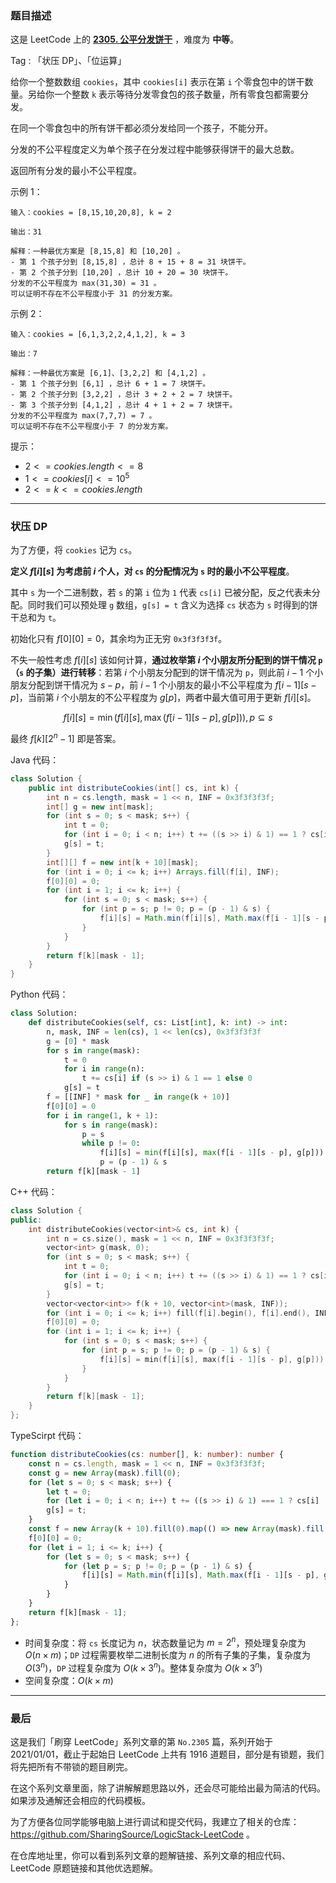 ### 题目描述

这是 LeetCode 上的 **[2305. 公平分发饼干](https://leetcode.cn/problems/fair-distribution-of-cookies/solution/gong-shui-san-xie-jian-dan-zhuang-ya-dp-trg25/)** ，难度为 **中等**。

Tag : 「状压 DP」、「位运算」



给你一个整数数组 `cookies`，其中 `cookies[i]` 表示在第 `i` 个零食包中的饼干数量。另给你一个整数 `k` 表示等待分发零食包的孩子数量，所有零食包都需要分发。

在同一个零食包中的所有饼干都必须分发给同一个孩子，不能分开。

分发的不公平程度定义为单个孩子在分发过程中能够获得饼干的最大总数。

返回所有分发的最小不公平程度。

示例 1：
```
输入：cookies = [8,15,10,20,8], k = 2

输出：31

解释：一种最优方案是 [8,15,8] 和 [10,20] 。
- 第 1 个孩子分到 [8,15,8] ，总计 8 + 15 + 8 = 31 块饼干。
- 第 2 个孩子分到 [10,20] ，总计 10 + 20 = 30 块饼干。
分发的不公平程度为 max(31,30) = 31 。
可以证明不存在不公平程度小于 31 的分发方案。
```
示例 2：
```
输入：cookies = [6,1,3,2,2,4,1,2], k = 3

输出：7

解释：一种最优方案是 [6,1]、[3,2,2] 和 [4,1,2] 。
- 第 1 个孩子分到 [6,1] ，总计 6 + 1 = 7 块饼干。 
- 第 2 个孩子分到 [3,2,2] ，总计 3 + 2 + 2 = 7 块饼干。
- 第 3 个孩子分到 [4,1,2] ，总计 4 + 1 + 2 = 7 块饼干。
分发的不公平程度为 max(7,7,7) = 7 。
可以证明不存在不公平程度小于 7 的分发方案。
```

提示：
* $2 <= cookies.length <= 8$
* $1 <= cookies[i] <= 10^5$
* $2 <= k <= cookies.length$

---

### 状压 DP

为了方便，将 `cookies` 记为 `cs`。

**定义 $f[i][s]$ 为考虑前 $i$ 个人，对 `cs` 的分配情况为 `s` 时的最小不公平程度**。

其中 `s` 为一个二进制数，若 `s` 的第 `i` 位为 `1` 代表 `cs[i]` 已被分配，反之代表未分配。同时我们可以预处理 `g` 数组，`g[s] = t` 含义为选择 `cs` 状态为 `s` 时得到的饼干总和为 `t`。

初始化只有 $f[0][0] = 0$，其余均为正无穷 `0x3f3f3f3f`。

不失一般性考虑 $f[i][s]$ 该如何计算，**通过枚举第 $i$ 个小朋友所分配到的饼干情况 `p`（`s` 的子集）进行转移**：若第 $i$ 个小朋友分配到的饼干情况为 `p`，则此前 $i - 1$ 个小朋友分配到饼干情况为 $s - p$，前 $i - 1$ 个小朋友的最小不公平程度为 $f[i - 1][s - p]$，当前第 $i$ 个小朋友的不公平程度为 $g[p]$，两者中最大值可用于更新 $f[i][s]$。

$$
f[i][s] = \min(f[i][s], \max(f[i - 1][s - p], g[p])), p \subseteq s
$$

最终 $f[k][2^n - 1]$ 即是答案。

Java 代码：
```Java
class Solution {
    public int distributeCookies(int[] cs, int k) {
        int n = cs.length, mask = 1 << n, INF = 0x3f3f3f3f;
        int[] g = new int[mask];
        for (int s = 0; s < mask; s++) {
            int t = 0;
            for (int i = 0; i < n; i++) t += ((s >> i) & 1) == 1 ? cs[i] : 0;
            g[s] = t;
        }
        int[][] f = new int[k + 10][mask];
        for (int i = 0; i <= k; i++) Arrays.fill(f[i], INF);
        f[0][0] = 0;
        for (int i = 1; i <= k; i++) {
            for (int s = 0; s < mask; s++) {
                for (int p = s; p != 0; p = (p - 1) & s) {
                    f[i][s] = Math.min(f[i][s], Math.max(f[i - 1][s - p], g[p]));
                }
            }
        }
        return f[k][mask - 1];
    }
}
```
Python 代码：
```Python
class Solution:
    def distributeCookies(self, cs: List[int], k: int) -> int:
        n, mask, INF = len(cs), 1 << len(cs), 0x3f3f3f3f
        g = [0] * mask
        for s in range(mask):
            t = 0
            for i in range(n):
                t += cs[i] if (s >> i) & 1 == 1 else 0
            g[s] = t
        f = [[INF] * mask for _ in range(k + 10)]
        f[0][0] = 0
        for i in range(1, k + 1):
            for s in range(mask):
                p = s
                while p != 0:
                    f[i][s] = min(f[i][s], max(f[i - 1][s - p], g[p]))
                    p = (p - 1) & s
        return f[k][mask - 1]
```
C++ 代码：
```C++
class Solution {
public:
    int distributeCookies(vector<int>& cs, int k) {
        int n = cs.size(), mask = 1 << n, INF = 0x3f3f3f3f;
        vector<int> g(mask, 0);
        for (int s = 0; s < mask; s++) {
            int t = 0;
            for (int i = 0; i < n; i++) t += ((s >> i) & 1) == 1 ? cs[i] : 0;
            g[s] = t;
        }
        vector<vector<int>> f(k + 10, vector<int>(mask, INF));
        for (int i = 0; i <= k; i++) fill(f[i].begin(), f[i].end(), INF);
        f[0][0] = 0;
        for (int i = 1; i <= k; i++) {
            for (int s = 0; s < mask; s++) {
                for (int p = s; p != 0; p = (p - 1) & s) {
                    f[i][s] = min(f[i][s], max(f[i - 1][s - p], g[p]));
                }
            }
        }
        return f[k][mask - 1];
    }
};
```
TypeScirpt 代码：
```TypeScript
function distributeCookies(cs: number[], k: number): number {
    const n = cs.length, mask = 1 << n, INF = 0x3f3f3f3f;
    const g = new Array(mask).fill(0);
    for (let s = 0; s < mask; s++) {
        let t = 0;
        for (let i = 0; i < n; i++) t += ((s >> i) & 1) === 1 ? cs[i] : 0;
        g[s] = t;
    }
    const f = new Array(k + 10).fill(0).map(() => new Array(mask).fill(INF));
    f[0][0] = 0;
    for (let i = 1; i <= k; i++) {
        for (let s = 0; s < mask; s++) {
            for (let p = s; p != 0; p = (p - 1) & s) {
                f[i][s] = Math.min(f[i][s], Math.max(f[i - 1][s - p], g[p]));
            }
        }
    }
    return f[k][mask - 1];
};
```
* 时间复杂度：将 `cs` 长度记为 $n$，状态数量记为 $m = 2^n$，预处理复杂度为 $O(n \times m)$；`DP` 过程需要枚举二进制长度为 $n$ 的所有子集的子集，复杂度为 $O(3^n)$，`DP` 过程复杂度为 $O(k \times 3^n)$。整体复杂度为 $O(k \times 3^n)$
* 空间复杂度：$O(k \times m)$

---

### 最后

这是我们「刷穿 LeetCode」系列文章的第 `No.2305` 篇，系列开始于 2021/01/01，截止于起始日 LeetCode 上共有 1916 道题目，部分是有锁题，我们将先把所有不带锁的题目刷完。

在这个系列文章里面，除了讲解解题思路以外，还会尽可能给出最为简洁的代码。如果涉及通解还会相应的代码模板。

为了方便各位同学能够电脑上进行调试和提交代码，我建立了相关的仓库：https://github.com/SharingSource/LogicStack-LeetCode 。

在仓库地址里，你可以看到系列文章的题解链接、系列文章的相应代码、LeetCode 原题链接和其他优选题解。

